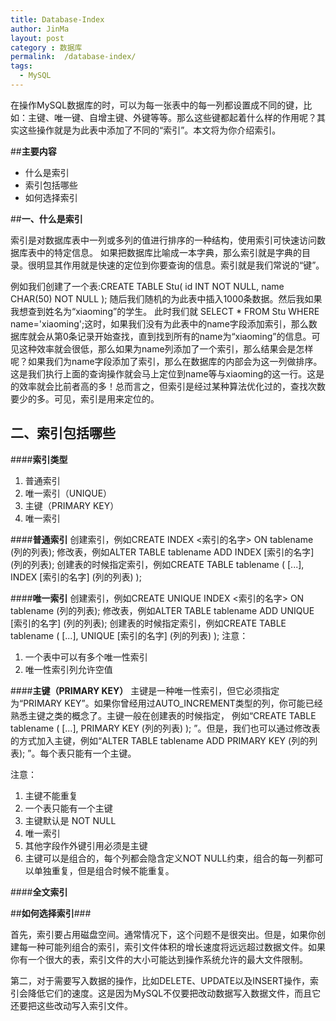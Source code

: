 ```yaml
---
title: Database-Index
author: JinMa
layout: post
category : 数据库
permalink:  /database-index/
tags: 
  - MySQL
---
```


在操作MySQL数据库的时，可以为每一张表中的每一列都设置成不同的键，比如：主键、唯一键、自增主键、外键等等。那么这些键都起着什么样的作用呢？其实这些操作就是为此表中添加了不同的“索引”。本文将为你介绍索引。

##**主要内容**

*   什么是索引
*   索引包括哪些
*   如何选择索引

<!--more-->

##**一、什么是索引** 

索引是对数据库表中一列或多列的值进行排序的一种结构，使用索引可快速访问数据库表中的特定信息。 如果把数据库比喻成一本字典，那么索引就是字典的目录。很明显其作用就是快速的定位到你要查询的信息。索引就是我们常说的“键”。


例如我们创建了一个表:CREATE TABLE Stu( id  INT NOT NULL, name CHAR(50) NOT NULL );
随后我们随机的为此表中插入1000条数据。然后我如果我想查到姓名为“xiaoming”的学生。
此时我们就  SELECT * FROM Stu WHERE name=\'xiaoming\';这时，如果我们没有为此表中的name字段添加索引，那么数据库就会从第0条记录开始查找，直到找到所有的name为“xiaoming”的信息。可见这种效率就会很低，那么如果为name列添加了一个索引，那么结果会是怎样呢？如果我们为name字段添加了索引，那么在数据库的内部会为这一列做排序。这是我们执行上面的查询操作就会马上定位到name等与xiaoming的这一行。这是的效率就会比前者高的多！总而言之，但索引是经过某种算法优化过的，查找次数要少的多。可见，索引是用来定位的。



## **二、索引包括哪些** 

####**索引类型**



1.  普通索引
2.  唯一索引（UNIQUE）
3.  主键（PRIMARY KEY）
4.  唯一索引

####**普通索引**
创建索引，例如CREATE INDEX <索引的名字> ON tablename (列的列表); 
修改表，例如ALTER TABLE tablename ADD INDEX [索引的名字] (列的列表);
创建表的时候指定索引，例如CREATE TABLE tablename ( [...], INDEX [索引的名字] (列的列表) ); 

####**唯一索引**
创建索引，例如CREATE UNIQUE INDEX <索引的名字> ON tablename (列的列表); 
修改表，例如ALTER TABLE tablename ADD UNIQUE [索引的名字] (列的列表);
创建表的时候指定索引，例如CREATE TABLE tablename ( [...], UNIQUE [索引的名字] (列的列表) ); 
注意：
1.    一个表中可以有多个唯一性索引
2.    唯一性索引列允许空值

####**主键（PRIMARY KEY）**
主键是一种唯一性索引，但它必须指定为“PRIMARY KEY”。如果你曾经用过AUTO_INCREMENT类型的列，你可能已经熟悉主键之类的概念了。主键一般在创建表的时候指定，
例如“CREATE TABLE tablename ( [...], PRIMARY KEY (列的列表) ); ”。但是，我们也可以通过修改表的方式加入主键，例如“ALTER TABLE tablename ADD PRIMARY KEY (列的列表); ”。每个表只能有一个主键。
    
注意：
1.  主键不能重复
2.  一个表只能有一个主键
3.  主键默认是 NOT NULL
4.  唯一索引
5.  其他字段作外键引用必须是主键
6.  主键可以是组合的，每个列都会隐含定义NOT NULL约束，组合的每一列都可以单独重复，但是组合时候不能重复。
 
  
   
 
 
####**全文索引**

##**如何选择索引**###

首先，索引要占用磁盘空间。通常情况下，这个问题不是很突出。但是，如果你创建每一种可能列组合的索引，索引文件体积的增长速度将远远超过数据文件。如果你有一个很大的表，索引文件的大小可能达到操作系统允许的最大文件限制。
  
第二，对于需要写入数据的操作，比如DELETE、UPDATE以及INSERT操作，索引会降低它们的速度。这是因为MySQL不仅要把改动数据写入数据文件，而且它还要把这些改动写入索引文件。
